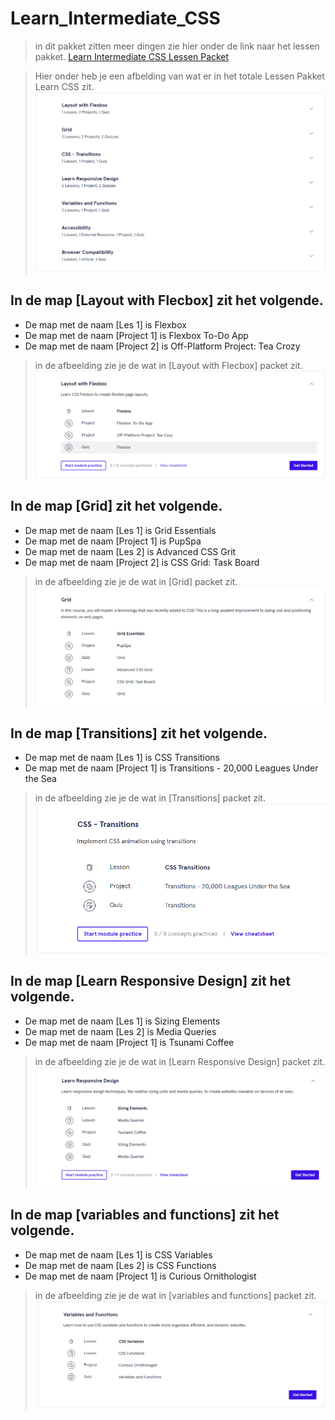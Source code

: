 # Learn_Intermediate_CSS
> in dit pakket zitten meer dingen zie hier onder de link naar het lessen pakket.
[Learn Intermediate CSS Lessen Packet](https://www.codecademy.com/enrolled/courses/learn-intermediate-css)

> Hier onder heb je een afbelding van wat er in het totale Lessen Pakket Learn CSS zit.
![Syllabus](./README/img/Syllabus.png)

## In de map [Layout with Flecbox] zit het volgende.
- De map met de naam [Les 1] is Flexbox
- De map met de naam [Project 1] is Flexbox To-Do App
- De map met de naam [Project 2] is Off-Platform Project: Tea Crozy

> in de afbeelding zie je de wat in [Layout with Flecbox] packet zit.
![Layout with Flecbox](./README/img/Layout_with_Flecbox.png)

## In de map [Grid] zit het volgende.
- De map met de naam [Les 1] is Grid Essentials
- De map met de naam [Project 1] is PupSpa
- De map met de naam [Les 2] is Advanced CSS Grit
- De map met de naam [Project 2] is CSS Grid: Task Board

> in de afbeelding zie je de wat in [Grid] packet zit.
![Grid](./README/img/Grid.png)

## In de map [Transitions] zit het volgende.
- De map met de naam [Les 1] is CSS Transitions
- De map met de naam [Project 1] is Transitions - 20,000 Leagues Under the Sea

> in de afbeelding zie je de wat in [Transitions] packet zit.
![Transitions](./README/img/Transitions.png)

## In de map [Learn Responsive Design] zit het volgende.
- De map met de naam [Les 1] is Sizing Elements
- De map met de naam [Les 2] is Media Queries
- De map met de naam [Project 1] is Tsunami Coffee

> in de afbeelding zie je de wat in [Learn Responsive Design] packet zit.
![Learn Responsive Design](./README/img/Learn_Responsive_Design.png)

## In de map [variables and functions] zit het volgende.
- De map met de naam [Les 1] is CSS Variables
- De map met de naam [Les 2] is CSS Functions
- De map met de naam [Project 1] is Curious Ornithologist

> in de afbeelding zie je de wat in [variables and functions] packet zit.
![variables and functions](./README/img/variables_and_functions.png)